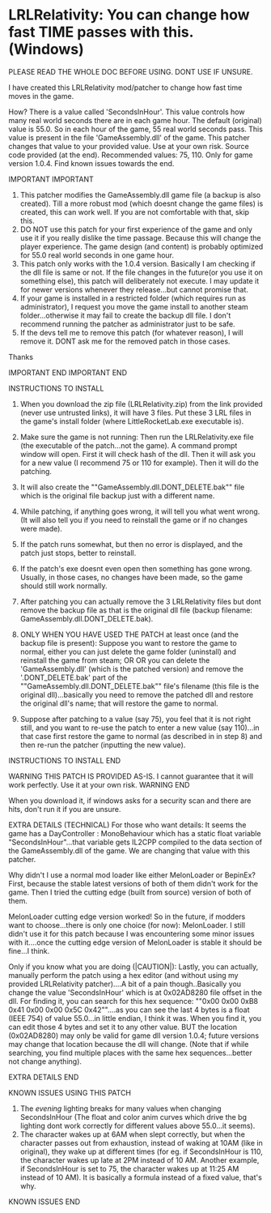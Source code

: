 # LRLRelativity: You can change how fast TIME passes with this. (Windows)

PLEASE READ THE WHOLE DOC BEFORE USING. DONT USE IF UNSURE.


I have created this LRLRelativity mod/patcher to change how fast time moves in the game.

How? There is a value called 'SecondsInHour'. This value controls how many real world seconds there are in each game hour. The default (original) value is 55.0. So in each hour of the game, 55 real world seconds pass. This value is present in the file 'GameAssembly.dll' of the game. This patcher changes that value to your provided value. Use at your own risk. Source code provided (at the end). Recommended values: 75, 110. Only for game version 1.0.4. Find known issues towards the end.


IMPORTANT
IMPORTANT

1. This patcher modifies the GameAssembly.dll game file (a backup is also created). Till a more robust mod (which doesnt change the game files) is created, this can work well. If you are not comfortable with that, skip this.
2. DO NOT use this patch for your first experience of the game and only use it if you really dislike the time passage. Because this will change the player experience. The game design (and content) is probably optimized for 55.0 real world seconds in one game hour.
3. This patch only works with the 1.0.4 version. Basically I am checking if the dll file is same or not. If the file changes in the future(or you use it on something else), this patch will deliberately not execute. I may update it for newer versions whenever they release...but cannot promise that.
4. If your game is installed in a restricted folder (which requires run as administrator), I request you move the game install to another steam folder...otherwise it may fail to create the backup dll file. I don't recommend running the patcher as administrator just to be safe.
5. If the devs tell me to remove this patch (for whatever reason), I will remove it. DONT ask me for the removed patch in those cases.

Thanks

IMPORTANT END
IMPORTANT END


INSTRUCTIONS TO INSTALL

1. When you download the zip file (LRLRelativity.zip) from the link provided (never use untrusted links), it will have 3 files. Put these 3 LRL files in the game's install folder (where LittleRocketLab.exe executable is).

2. Make sure the game is not running: Then run the LRLRelativity.exe file (the executable of the patch...not the game). A command prompt window will open. First it will check hash of the dll. Then it will ask you for a new value (I recommend 75 or 110 for example). Then it will do the patching.

3. It will also create the ""GameAssembly.dll.DONT_DELETE.bak"" file which is the original file backup just with a different name.

4. While patching, if anything goes wrong, it will tell you what went wrong. (It will also tell you if you need to reinstall the game or if no changes were made).

5. If the patch runs somewhat, but then no error is displayed, and the patch just stops, better to reinstall.

6. If the patch's exe doesnt even open then something has gone wrong. Usually, in those cases, no changes have been made, so the game should still work normally.

7. After patching you can actually remove the 3 LRLRelativity files but dont remove the backup file as that is the original dll file (backup filename: GameAssembly.dll.DONT_DELETE.bak).

8. ONLY WHEN YOU HAVE USED THE PATCH at least once (and the backup file is present): Suppose you want to restore the game to normal, either you can just delete the game folder (uninstall) and reinstall the game from steam; OR OR you can delete the 'GameAssembly.dll' (which is the patched version) and remove the '.DONT_DELETE.bak' part of the ""GameAssembly.dll.DONT_DELETE.bak"" file's filename (this file is the original dll)...basically you need to remove the patched dll and restore the original dll's name; that will restore the game to normal.

9. Suppose after patching to a value (say 75), you feel that it is not right still, and you want to re-use the patch to enter a new value (say 110)...in that case first restore the game to normal (as described in in step 8) and then re-run the patcher (inputting the new value).

INSTRUCTIONS TO INSTALL END


WARNING
THIS PATCH IS PROVIDED AS-IS. I cannot guarantee that it will work perfectly. Use it at your own risk.
WARNING END


When you download it, if windows asks for a security scan and there are hits, don't run it if you are unsure.


EXTRA DETAILS (TECHNICAL)
For those who want details: It seems the game has a DayController : MonoBehaviour which has a static float variable "SecondsInHour"...that variable gets IL2CPP compiled to the data section of the GameAssembly.dll of the game. We are changing that value with this patcher.

Why didn't I use a normal mod loader like either MelonLoader or BepinEx? First, because the stable latest versions of both of them didn't work for the game.
Then I tried the cutting edge (built from source) version of both of them.

MelonLoader cutting edge version worked! So in the future, if modders want to choose...there is only one choice (for now): MelonLoader. I still didn't use it for this patch because I was encountering some minor issues with it....once the cutting edge version of MelonLoader is stable it should be fine...I think.

Only if you know what you are doing (|CAUTION|): Lastly, you can actually, manually perform the patch using a hex editor (and without using my provided LRLRelativity patcher)....A bit of a pain though..Basically you change the value 'SecondsInHour' which is at 0x02AD8280 file offset in the dll. For finding it, you can search for this hex sequence: ""0x00 0x00 0xB8 0x41 0x00 0x00 0x5C 0x42""....as you can see the last 4 bytes is a float (IEEE 754) of value 55.0...in little endian, I think it was. When you find it, you can edit those 4 bytes and set it to any other value. BUT the location (0x02AD8280) may only be valid for game dll version 1.0.4; future versions may change that location because the dll will change. (Note that if while searching, you find multiple places with the same hex sequences...better not change anything).

EXTRA DETAILS END


KNOWN ISSUES USING THIS PATCH

1. The *evening* lighting breaks for many values when changing SecondsInHour (The float and color anim curves which drive the bg lighting dont work correctly for different values above 55.0...it seems).
2. The character wakes up at 6AM when slept correctly, but when the character passes out from exhaustion, instead of waking at 10AM (like in original), they wake up at different times (for eg. if SecondsInHour is 110, the character wakes up late at 2PM instead of 10 AM. Another example, if SecondsInHour is set to 75, the character wakes up at 11:25 AM instead of 10 AM). It is basically a formula instead of a fixed value, that's why.

KNOWN ISSUES END
